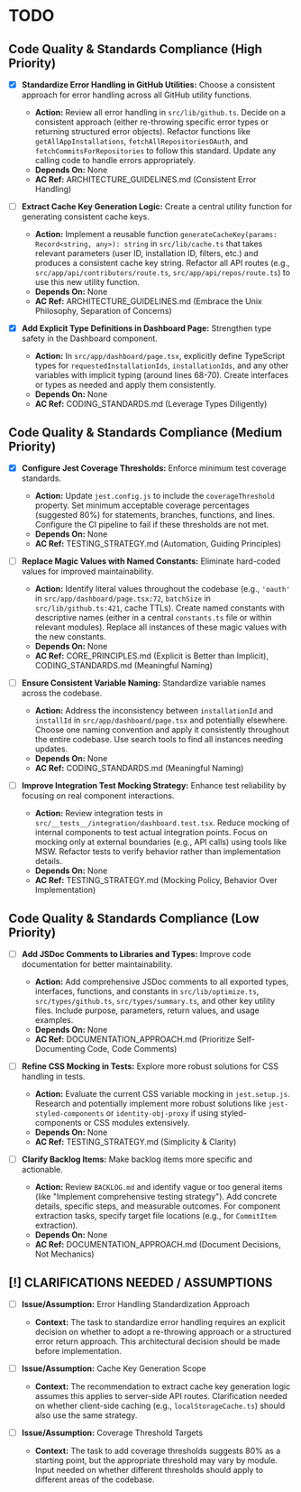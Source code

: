 # TODO

## Code Quality & Standards Compliance (High Priority)
- [x] **Standardize Error Handling in GitHub Utilities:** Choose a consistent approach for error handling across all GitHub utility functions.
  - **Action:** Review all error handling in `src/lib/github.ts`. Decide on a consistent approach (either re-throwing specific error types or returning structured error objects). Refactor functions like `getAllAppInstallations`, `fetchAllRepositoriesOAuth`, and `fetchCommitsForRepositories` to follow this standard. Update any calling code to handle errors appropriately.
  - **Depends On:** None
  - **AC Ref:** ARCHITECTURE_GUIDELINES.md (Consistent Error Handling)

- [ ] **Extract Cache Key Generation Logic:** Create a central utility function for generating consistent cache keys.
  - **Action:** Implement a reusable function `generateCacheKey(params: Record<string, any>): string` in `src/lib/cache.ts` that takes relevant parameters (user ID, installation ID, filters, etc.) and produces a consistent cache key string. Refactor all API routes (e.g., `src/app/api/contributors/route.ts`, `src/app/api/repos/route.ts`) to use this new utility function.
  - **Depends On:** None
  - **AC Ref:** ARCHITECTURE_GUIDELINES.md (Embrace the Unix Philosophy, Separation of Concerns)

- [x] **Add Explicit Type Definitions in Dashboard Page:** Strengthen type safety in the Dashboard component.
  - **Action:** In `src/app/dashboard/page.tsx`, explicitly define TypeScript types for `requestedInstallationIds`, `installationIds`, and any other variables with implicit typing (around lines 68-70). Create interfaces or types as needed and apply them consistently.
  - **Depends On:** None
  - **AC Ref:** CODING_STANDARDS.md (Leverage Types Diligently)

## Code Quality & Standards Compliance (Medium Priority)
- [x] **Configure Jest Coverage Thresholds:** Enforce minimum test coverage standards.
  - **Action:** Update `jest.config.js` to include the `coverageThreshold` property. Set minimum acceptable coverage percentages (suggested 80%) for statements, branches, functions, and lines. Configure the CI pipeline to fail if these thresholds are not met.
  - **Depends On:** None
  - **AC Ref:** TESTING_STRATEGY.md (Automation, Guiding Principles)

- [ ] **Replace Magic Values with Named Constants:** Eliminate hard-coded values for improved maintainability.
  - **Action:** Identify literal values throughout the codebase (e.g., `'oauth'` in `src/app/dashboard/page.tsx:72`, `batchSize` in `src/lib/github.ts:421`, cache TTLs). Create named constants with descriptive names (either in a central `constants.ts` file or within relevant modules). Replace all instances of these magic values with the new constants.
  - **Depends On:** None
  - **AC Ref:** CORE_PRINCIPLES.md (Explicit is Better than Implicit), CODING_STANDARDS.md (Meaningful Naming)

- [ ] **Ensure Consistent Variable Naming:** Standardize variable names across the codebase.
  - **Action:** Address the inconsistency between `installationId` and `installId` in `src/app/dashboard/page.tsx` and potentially elsewhere. Choose one naming convention and apply it consistently throughout the entire codebase. Use search tools to find all instances needing updates.
  - **Depends On:** None
  - **AC Ref:** CODING_STANDARDS.md (Meaningful Naming)

- [ ] **Improve Integration Test Mocking Strategy:** Enhance test reliability by focusing on real component interactions.
  - **Action:** Review integration tests in `src/__tests__/integration/dashboard.test.tsx`. Reduce mocking of internal components to test actual integration points. Focus on mocking only at external boundaries (e.g., API calls) using tools like MSW. Refactor tests to verify behavior rather than implementation details.
  - **Depends On:** None
  - **AC Ref:** TESTING_STRATEGY.md (Mocking Policy, Behavior Over Implementation)

## Code Quality & Standards Compliance (Low Priority)
- [ ] **Add JSDoc Comments to Libraries and Types:** Improve code documentation for better maintainability.
  - **Action:** Add comprehensive JSDoc comments to all exported types, interfaces, functions, and constants in `src/lib/optimize.ts`, `src/types/github.ts`, `src/types/summary.ts`, and other key utility files. Include purpose, parameters, return values, and usage examples.
  - **Depends On:** None
  - **AC Ref:** DOCUMENTATION_APPROACH.md (Prioritize Self-Documenting Code, Code Comments)

- [ ] **Refine CSS Mocking in Tests:** Explore more robust solutions for CSS handling in tests.
  - **Action:** Evaluate the current CSS variable mocking in `jest.setup.js`. Research and potentially implement more robust solutions like `jest-styled-components` or `identity-obj-proxy` if using styled-components or CSS modules extensively.
  - **Depends On:** None
  - **AC Ref:** TESTING_STRATEGY.md (Simplicity & Clarity)

- [ ] **Clarify Backlog Items:** Make backlog items more specific and actionable.
  - **Action:** Review `BACKLOG.md` and identify vague or too general items (like "Implement comprehensive testing strategy"). Add concrete details, specific steps, and measurable outcomes. For component extraction tasks, specify target file locations (e.g., for `CommitItem` extraction).
  - **Depends On:** None
  - **AC Ref:** DOCUMENTATION_APPROACH.md (Document Decisions, Not Mechanics)

## [!] CLARIFICATIONS NEEDED / ASSUMPTIONS
- [ ] **Issue/Assumption:** Error Handling Standardization Approach
  - **Context:** The task to standardize error handling requires an explicit decision on whether to adopt a re-throwing approach or a structured error return approach. This architectural decision should be made before implementation.

- [ ] **Issue/Assumption:** Cache Key Generation Scope
  - **Context:** The recommendation to extract cache key generation logic assumes this applies to server-side API routes. Clarification needed on whether client-side caching (e.g., `localStorageCache.ts`) should also use the same strategy.

- [ ] **Issue/Assumption:** Coverage Threshold Targets
  - **Context:** The task to add coverage thresholds suggests 80% as a starting point, but the appropriate threshold may vary by module. Input needed on whether different thresholds should apply to different areas of the codebase.